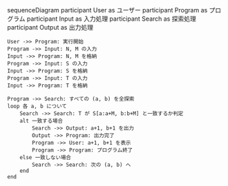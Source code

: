 sequenceDiagram
    participant User as ユーザー
    participant Program as プログラム
    participant Input as 入力処理
    participant Search as 探索処理
    participant Output as 出力処理
    
    User ->> Program: 実行開始
    Program ->> Input: N, M の入力
    Input ->> Program: N, M を格納
    Program ->> Input: S の入力
    Input ->> Program: S を格納
    Program ->> Input: T の入力
    Input ->> Program: T を格納

    Program ->> Search: すべての (a, b) を全探索
    loop 各 a, b について
        Search ->> Search: T が S[a:a+M, b:b+M] と一致するか判定
        alt 一致する場合
            Search ->> Output: a+1, b+1 を出力
            Output ->> Program: 出力完了
            Program ->> User: a+1, b+1 を表示
            Program ->> Program: プログラム終了
        else 一致しない場合
            Search ->> Search: 次の (a, b) へ
        end
    end
